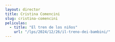 ```yaml
---
layout: director
title: Cristina Comencini
slug: cristina-comencini
peliculas:
  - title: "El tren de los niños"
    url: "/lps/2024/12/26/il-treno-dei-bambini/"
---
```

